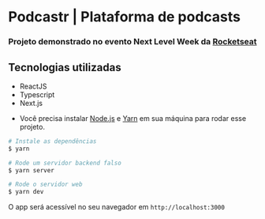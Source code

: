 # Podcastr | Plataforma de podcasts

### Projeto demonstrado no evento Next Level Week da [Rocketseat](https://rocketseat.com.br/)

## Tecnologias utilizadas
* ReactJS
* Typescript
* Next.js

- Você precisa instalar [Node.js](https://nodejs.org/en/download/) e [Yarn](https://yarnpkg.com/) em sua máquina para rodar esse projeto.

```bash
# Instale as dependências
$ yarn

# Rode um servidor backend falso
$ yarn server

# Rode o servidor web
$ yarn dev
```

O app será acessível no seu navegador em `http://localhost:3000`
